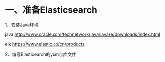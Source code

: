 # 一、准备Elasticsearch

1、安装Java环境

java   http://www.oracle.com/technetwork/java/javase/downloads/index.html 

elk    https://www.elastic.co/cn/products 

2、编写Elasticearch的yum仓库文件
